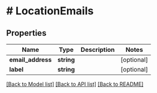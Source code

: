 # # LocationEmails

## Properties

Name | Type | Description | Notes
------------ | ------------- | ------------- | -------------
**email_address** | **string** |  | [optional]
**label** | **string** |  | [optional]

[[Back to Model list]](../../README.md#models) [[Back to API list]](../../README.md#endpoints) [[Back to README]](../../README.md)
